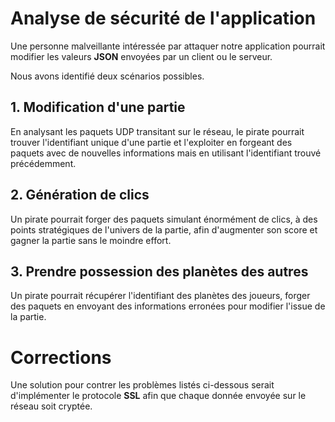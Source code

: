 # Analyse de sécurité de l'application

Une personne malveillante intéressée par attaquer notre application pourrait modifier les valeurs **JSON** envoyées par
un client ou le serveur.

Nous avons identifié deux scénarios possibles.

## 1. Modification d'une partie
En analysant les paquets UDP transitant sur le réseau, le pirate pourrait trouver l'identifiant unique d'une partie et
l'exploiter en forgeant des paquets avec de nouvelles informations mais en utilisant l'identifiant trouvé précédemment.

## 2. Génération de clics
Un pirate pourrait forger des paquets simulant énormément de clics, à des points stratégiques de l'univers de la partie,
afin d'augmenter son score et gagner la partie sans le moindre effort.

## 3. Prendre possession des planètes des autres
Un pirate pourrait récupérer l'identifiant des planètes des joueurs, forger des paquets en envoyant des informations
erronées pour modifier l'issue de la partie.

# Corrections

Une solution pour contrer les problèmes listés ci-dessous serait d'implémenter le protocole **SSL** afin que chaque
donnée envoyée sur le réseau soit cryptée.